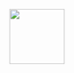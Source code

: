 <div align="center">
  <img src="https://media.giphy.com/media/xd9HUXswWPY1EEJ80a/giphy.gif" width="100"> </img>
</div>
<!--
**Bakhilin-Nikita/Bakhilin-Nikita** is a ✨ _special_ ✨ repository because its `README.md` (this file) appears on your GitHub profile.

Here are some ideas to get you started:

- 🔭 I’m currently working on ...
- 🌱 I’m currently learning ...
- 👯 I’m looking to collaborate on ...
- 🤔 I’m looking for help with ...
- 💬 Ask me about ...
- 📫 How to reach me: ...
- 😄 Pronouns: ...
- ⚡ Fun fact: ...
-->
